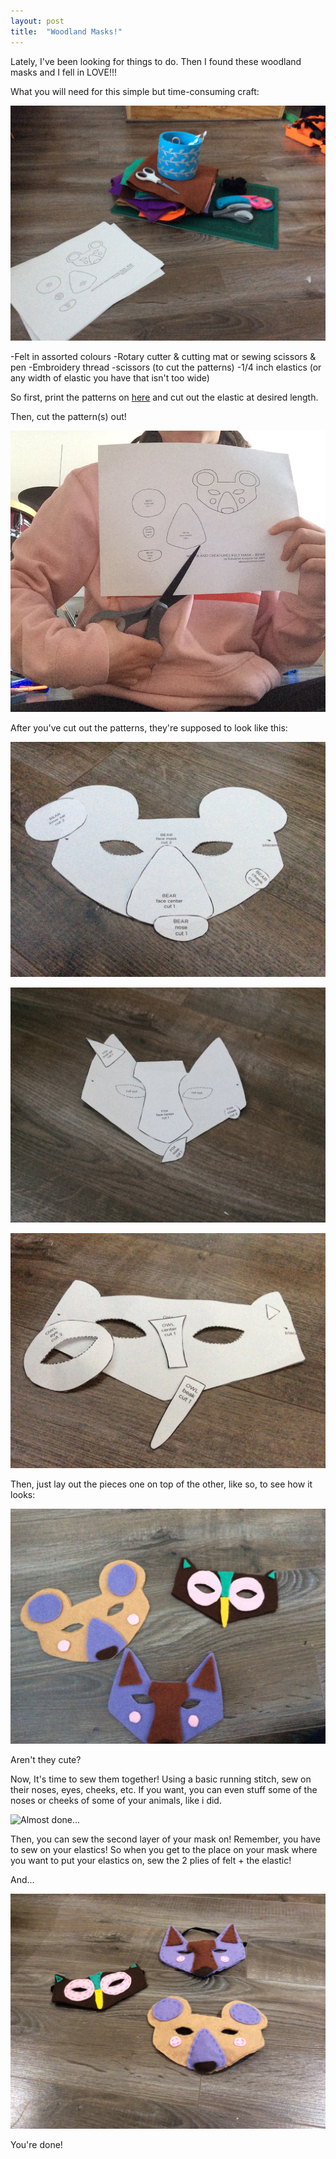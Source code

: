 ```yaml
---
layout: post 
title:  "Woodland Masks!"
---
```


Lately, I've been looking for things to do. Then I found these woodland masks and I fell 
in LOVE!!!

What you will need for this simple but time-consuming craft:

![You will need...](/assets/IMG_4634.JPG)

-Felt in assorted colours
-Rotary cutter & cutting mat or  sewing scissors & pen
-Embroidery thread
-scissors (to cut the patterns)
-1/4 inch elastics (or any width of elastic you have that isn't too wide)
 
 So first, print the patterns on [here](https://abeautifulmess.com/woodland-creatures-felt-masks/)
 and cut out the elastic at desired length.
 
 Then, cut the pattern(s) out!
 
 ![patterns](/assets/IMG_4640.JPG)
 
 After you've cut out the patterns, they're supposed to look like this:
 
 ![Bears!](/assets/IMG_4644.JPG)
 
 ![Foxes!](/assets/IMG_4646.JPG)
  
![Owls!](/assets/IMG_4650.JPG)

Then, just lay out the pieces one on top of the other, like so, to see how it looks:

![Layout](/assets/IMG_4656.JPG)

Aren't they cute?

Now, It's time to sew them together! Using a basic running stitch,  sew on their noses,
eyes, cheeks, etc. If you want, you can even stuff some of the noses or cheeks of some of
your animals, like i did.

![Almost done...](/assets/IMG_4460.JPG)

Then, you can sew the second layer of your mask on! Remember, you have to sew on your 
elastics! So when you get to the place on your mask where you want to put your elastics 
on, sew the 2 plies of felt + the elastic!

And...

![Done!](/assets/IMG_4677.JPG)

You're done! 